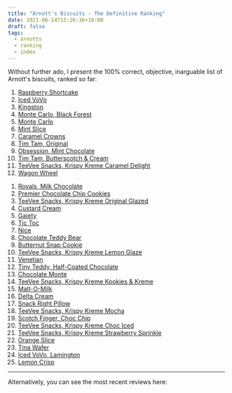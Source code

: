 ```yaml
---
title: "Arnott's Biscuits - The Definitive Ranking"
date: 2021-06-14T15:26:36+10:00
draft: false
tags:
  - arnotts
  - ranking
  - index
---
```


Without further ado, I present the 100% correct, objective, inarguable list of Arnott's biscuits, ranked so far:

1. [Raspberry Shortcake](/arnotts/raspberry_shortcake)
1. [Iced VoVo](/arnotts/iced_vovo)
1. [Kingston](/arnotts/kingston)
1. [Monte Carlo, Black Forest](/arnotts/monte_carlo_black_forest)
1. [Monte Carlo](/arnotts/monte_carlo)
1. [Mint Slice](/arnotts/mint_slice)
1. [Caramel Crowns](/arnotts/caramel_crowns)
1. [Tim Tam, Original](/arnotts/tim_tam_original)
1. [Obsession, Mint Chocolate](/arnotts/obsession_mint_choc)
1. [Tim Tam, Butterscotch & Cream](/arnotts/tim_tam_butterscotch)
1. [TeeVee Snacks, Krispy Kreme Caramel Delight](/arnotts/tee_vee_caramel_delight)
1. [Wagon Wheel](/arnotts/wagon_wheel)
<!-- Scotch Finger? -->
1. [Royals, Milk Chocolate](/arnotts/royals_milk)
1. [Premier Chocolate Chip Cookies](/arnotts/premier_choc_chip_cookies)
1. [TeeVee Snacks, Krispy Kreme Original Glazed](/arnotts/tee_vee_original_glazed)
1. [Custard Cream](/arnotts/custard_cream)
1. [Gaiety](/arnotts/gaiety)
1. [Tic Toc](/arnotts/tic_toc)
1. [Nice](/arnotts/nice)
1. [Chocolate Teddy Bear](/arnotts/choc_teddy_bear)
1. [Butternut Snap Cookie](/arnotts/butternut_snap_cookie)
1. [TeeVee Snacks, Krispy Kreme Lemon Glaze](/arnotts/tee_vee_lemon_glaze)
1. [Venetian](/arnotts/venetian)
1. [Tiny Teddy, Half-Coated Chocolate](/arnotts/tiny_teddy_half_coated)
1. [Chocolate Monte](/arnotts/chocolate_monte)
1. [TeeVee Snacks, Krispy Kreme Kookies & Kreme](/arnotts/tee_vee_kookies_kreme)
1. [Malt-O-Milk](/arnotts/malt_o_milk)
1. [Delta Cream](/arnotts/delta_cream)
1. [Snack Right Pillow](/arnotts/snack_right_pillow)
1. [TeeVee Snacks, Krispy Kreme Mocha](/arnotts/tee_vee_mocha)
1. [Scotch Finger, Choc Chip](/arnotts/scotch_finger_choc_chip)
1. [TeeVee Snacks, Krispy Kreme Choc Iced](/arnotts/tee_vee_choc_iced)
1. [TeeVee Snacks, Krispy Kreme Strawberry Sprinkle](/arnotts/tee_vee_strawberry_sprinkle)
1. [Orange Slice](/arnotts/orange_slice)
1. [Tina Wafer](/arnotts/tina_wafer)
1. [Iced VoVo, Lamington](/arnotts/iced_vovo_lamington)
1. [Lemon Crisp](/arnotts/lemon_crisp)

---

Alternatively, you can see the most recent reviews here:

<!-- Hugo seems to include a post summary list here by default -->